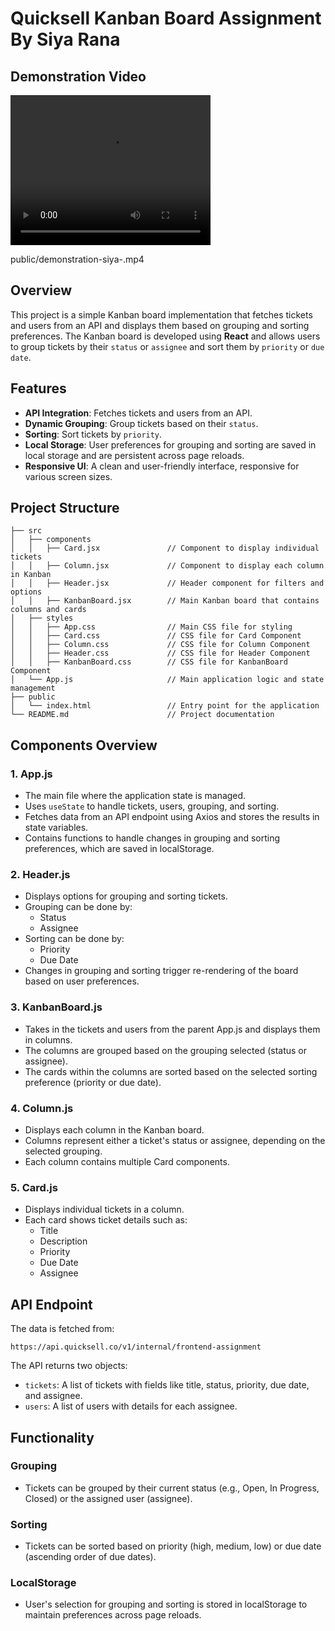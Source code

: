# Quicksell Kanban Board Assignment By Siya Rana

## Demonstration Video

<video width="320" height="240" controls>
  <source src="public/demonstration-siya-.mp4" type="video/mp4">
  Your browser does not support the video tag.
</video>

public/demonstration-siya-.mp4
## Overview

This project is a simple Kanban board implementation that fetches tickets and users from an API and displays them based on grouping and sorting preferences. The Kanban board is developed using **React** and allows users to group tickets by their `status` or `assignee` and sort them by `priority` or `due date`.

## Features

- **API Integration**: Fetches tickets and users from an API.
- **Dynamic Grouping**: Group tickets based on their `status`.
- **Sorting**: Sort tickets by `priority`.
- **Local Storage**: User preferences for grouping and sorting are saved in local storage and are persistent across page reloads.
- **Responsive UI**: A clean and user-friendly interface, responsive for various screen sizes.

## Project Structure

```
├── src
│   ├── components
│   │   ├── Card.jsx               // Component to display individual tickets
│   │   ├── Column.jsx             // Component to display each column in Kanban
│   │   ├── Header.jsx             // Header component for filters and options
│   │   ├── KanbanBoard.jsx        // Main Kanban board that contains columns and cards
│   ├── styles
│   │   ├── App.css                // Main CSS file for styling
│   │   ├── Card.css               // CSS file for Card Component
│   │   ├── Column.css             // CSS file for Column Component
│   │   ├── Header.css             // CSS file for Header Component
│   │   ├── KanbanBoard.css        // CSS file for KanbanBoard Component
│   └── App.js                     // Main application logic and state management
├── public
│   └── index.html                 // Entry point for the application
└── README.md                      // Project documentation
```

## Components Overview

### 1. App.js
- The main file where the application state is managed.
- Uses `useState` to handle tickets, users, grouping, and sorting.
- Fetches data from an API endpoint using Axios and stores the results in state variables.
- Contains functions to handle changes in grouping and sorting preferences, which are saved in localStorage.

### 2. Header.js
- Displays options for grouping and sorting tickets.
- Grouping can be done by:
  - Status
  - Assignee
- Sorting can be done by:
  - Priority
  - Due Date
- Changes in grouping and sorting trigger re-rendering of the board based on user preferences.

### 3. KanbanBoard.js
- Takes in the tickets and users from the parent App.js and displays them in columns.
- The columns are grouped based on the grouping selected (status or assignee).
- The cards within the columns are sorted based on the selected sorting preference (priority or due date).

### 4. Column.js
- Displays each column in the Kanban board.
- Columns represent either a ticket's status or assignee, depending on the selected grouping.
- Each column contains multiple Card components.

### 5. Card.js
- Displays individual tickets in a column.
- Each card shows ticket details such as:
  - Title
  - Description
  - Priority
  - Due Date
  - Assignee

## API Endpoint

The data is fetched from:

```
https://api.quicksell.co/v1/internal/frontend-assignment
```

The API returns two objects:
- `tickets`: A list of tickets with fields like title, status, priority, due date, and assignee.
- `users`: A list of users with details for each assignee.

## Functionality

### Grouping
- Tickets can be grouped by their current status (e.g., Open, In Progress, Closed) or the assigned user (assignee).

### Sorting
- Tickets can be sorted based on priority (high, medium, low) or due date (ascending order of due dates).

### LocalStorage
- User's selection for grouping and sorting is stored in localStorage to maintain preferences across page reloads.